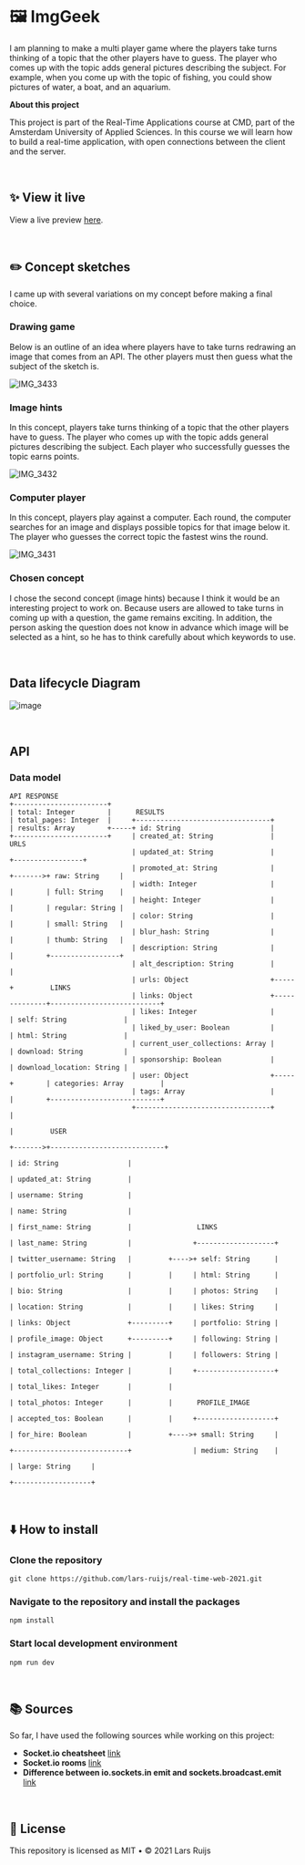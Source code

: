 # 🖼 ImgGeek
I am planning to make a multi player game where the players take turns thinking of a topic that the other players have to guess. The player who comes up with the topic adds general pictures describing the subject. For example, when you come up with the topic of fishing, you could show pictures of water, a boat, and an aquarium. 

**About this project**

This project is part of the Real-Time Applications course at CMD, part of the Amsterdam University of Applied Sciences. In this course we will learn how to build a real-time application, with open connections between the client and the server.

<br>

## ✨ View it live
View a live preview [here](https://imggeek.herokuapp.com/).

<br>

## ✏️ Concept sketches
I came up with several variations on my concept before making a final choice. 

### Drawing game
Below is an outline of an idea where players have to take turns redrawing an image that comes from an API. The other players must then guess what the subject of the sketch is. 

![IMG_3433](https://user-images.githubusercontent.com/60745347/114394022-03262600-9b9b-11eb-8268-9f2ab1831d53.JPG)

### Image hints
In this concept, players take turns thinking of a topic that the other players have to guess. The player who comes up with the topic adds general pictures describing the subject. Each player who successfully guesses the topic earns points. 

![IMG_3432](https://user-images.githubusercontent.com/60745347/114394030-06b9ad00-9b9b-11eb-857c-2a4a16f5b407.JPG)

### Computer player
In this concept, players play against a computer. Each round, the computer searches for an image and displays possible topics for that image below it. The player who guesses the correct topic the fastest wins the round. 

![IMG_3431](https://user-images.githubusercontent.com/60745347/114394034-08837080-9b9b-11eb-9bc6-69db62e7e96b.JPG)

### Chosen concept
I chose the second concept (image hints) because I think it would be an interesting project to work on. Because users are allowed to take turns in coming up with a question, the game remains exciting. In addition, the person asking the question does not know in advance which image will be selected as a hint, so he has to think carefully about which keywords to use. 

<br>

## Data lifecycle Diagram
![image](https://user-images.githubusercontent.com/60745347/114989543-d1150c80-9e97-11eb-968b-b49cfa7563fb.png)

<br>

## API

### Data model
```
API RESPONSE
+-----------------------+
| total: Integer        |      RESULTS
| total_pages: Integer  |     +---------------------------------+
| results: Array        +-----+ id: String                      |
+-----------------------+     | created_at: String              |               URLS
                              | updated_at: String              |              +-----------------+
                              | promoted_at: String             |     +------->+ raw: String     |
                              | width: Integer                  |     |        | full: String    |
                              | height: Integer                 |     |        | regular: String |
                              | color: String                   |     |        | small: String   |
                              | blur_hash: String               |     |        | thumb: String   |
                              | description: String             |     |        +-----------------+
                              | alt_description: String         |     |
                              | urls: Object                    +-----+         LINKS
                              | links: Object                   +--------------+---------------------------+
                              | likes: Integer                  |              | self: String              |
                              | liked_by_user: Boolean          |              | html: String              |
                              | current_user_collections: Array |              | download: String          |
                              | sponsorship: Boolean            |              | download_location: String |
                              | user: Object                    +-----+        | categories: Array         |
                              | tags: Array                     |     |        +---------------------------+
                              +---------------------------------+     |
                                                                      |         USER
                                                                      +------->+----------------------------+
                                                                               | id: String                 |
                                                                               | updated_at: String         |
                                                                               | username: String           |
                                                                               | name: String               |
                                                                               | first_name: String         |                LINKS
                                                                               | last_name: String          |               +-------------------+
                                                                               | twitter_username: String   |         +---->+ self: String      |
                                                                               | portfolio_url: String      |         |     | html: String      |
                                                                               | bio: String                |         |     | photos: String    |
                                                                               | location: String           |         |     | likes: String     |
                                                                               | links: Object              +---------+     | portfolio: String |
                                                                               | profile_image: Object      +---------+     | following: String |
                                                                               | instagram_username: String |         |     | followers: String |
                                                                               | total_collections: Integer |         |     +-------------------+
                                                                               | total_likes: Integer       |         |
                                                                               | total_photos: Integer      |         |      PROFILE_IMAGE
                                                                               | accepted_tos: Boolean      |         |     +-------------------+
                                                                               | for_hire: Boolean          |         +---->+ small: String     |
                                                                               +----------------------------+               | medium: String    |
                                                                                                                            | large: String     |
                                                                                                                            +-------------------+

```

<br>

## ⬇️ How to install

### Clone the repository
```
git clone https://github.com/lars-ruijs/real-time-web-2021.git
```

### Navigate to the repository and install the packages
```
npm install
```

### Start local development environment
```
npm run dev
```

<br>

## 📚 Sources
So far, I have used the following sources while working on this project:

- **Socket.io cheatsheet** [link](https://socket.io/docs/v3/emit-cheatsheet/index.html)
- **Socket.io rooms** [link](https://socket.io/docs/v4/rooms/)
- **Difference between io.sockets.in emit and sockets.broadcast.emit** [link](https://stackoverflow.com/questions/10342681/whats-the-difference-between-io-sockets-emit-and-broadcast) 
 
<br>

## 🔗 License
This repository is licensed as MIT • ©️ 2021 Lars Ruijs



<!-- Here are some hints for your project! -->

<!-- Start out with a title and a description -->

<!-- Add a link to your live demo in Github Pages 🌐-->

<!-- ☝️ replace this description with a description of your own work -->

<!-- replace the code in the /docs folder with your own, so you can showcase your work with GitHub Pages 🌍 -->

<!-- Add a nice image here at the end of the week, showing off your shiny frontend 📸 -->

<!-- Maybe a table of contents here? 📚 -->

<!-- How about a section that describes how to install this project? 🤓 -->

<!-- ...but how does one use this project? What are its features 🤔 -->

<!-- What external data source is featured in your project and what are its properties 🌠 -->

<!-- This would be a good place for your data life cycle ♻️-->

<!-- Maybe a checklist of done stuff and stuff still on your wishlist? ✅ -->

<!-- How about a license here? 📜  -->
